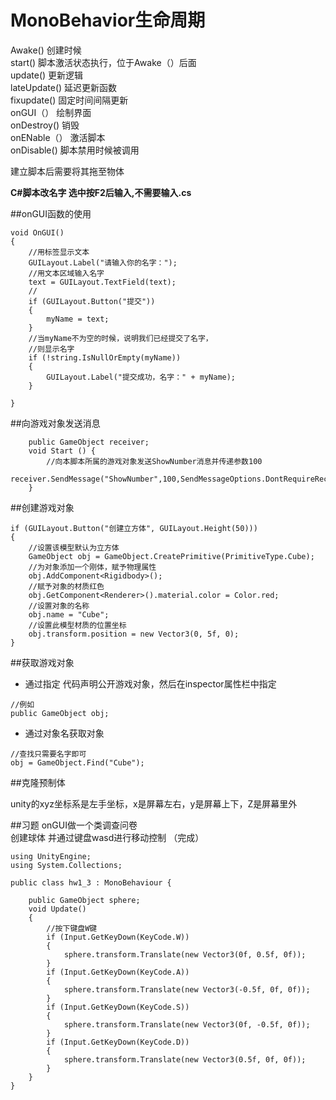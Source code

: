# MonoBehavior生命周期

Awake()  创建时候  
start()  脚本激活状态执行，位于Awake（）后面  
update() 更新逻辑  
lateUpdate() 延迟更新函数  
fixupdate() 固定时间间隔更新  
onGUI（） 绘制界面  
onDestroy() 销毁  
onENable（） 激活脚本  
onDisable() 脚本禁用时候被调用   

建立脚本后需要将其拖至物体

**C#脚本改名字 选中按F2后输入,不需要输入.cs**

##onGUI函数的使用
```
void OnGUI()
{
    //用标签显示文本
    GUILayout.Label("请输入你的名字：");
    //用文本区域输入名字
    text = GUILayout.TextField(text);
    //
    if (GUILayout.Button("提交"))
    {
        myName = text;
    }
    //当myName不为空的时候，说明我们已经提交了名字，
    //则显示名字
    if (!string.IsNullOrEmpty(myName))
    {
        GUILayout.Label("提交成功，名字：" + myName);
    }

}
```

##向游戏对象发送消息
```
	public GameObject receiver;
	void Start () {
		//向本脚本所属的游戏对象发送ShowNumber消息并传递参数100
		receiver.SendMessage("ShowNumber",100,SendMessageOptions.DontRequireReceiver);
	}
```
##创建游戏对象
```
if (GUILayout.Button("创建立方体", GUILayout.Height(50)))
{
    //设置该模型默认为立方体
    GameObject obj = GameObject.CreatePrimitive(PrimitiveType.Cube);
    //为对象添加一个刚体，赋予物理属性
    obj.AddComponent<Rigidbody>();
    //赋予对象的材质红色
    obj.GetComponent<Renderer>().material.color = Color.red;
    //设置对象的名称
    obj.name = "Cube";
    //设置此模型材质的位置坐标
    obj.transform.position = new Vector3(0, 5f, 0);
}
```
##获取游戏对象
- 通过指定 代码声明公开游戏对象，然后在inspector属性栏中指定
```
//例如
public GameObject obj;
```
- 通过对象名获取对象
```
//查找只需要名字即可
obj = GameObject.Find("Cube");
```
##克隆预制体

unity的xyz坐标系是左手坐标，x是屏幕左右，y是屏幕上下，Z是屏幕里外

##习题
onGUI做一个类调查问卷    
创建球体 并通过键盘wasd进行移动控制  （完成）
```
using UnityEngine;
using System.Collections;

public class hw1_3 : MonoBehaviour {

    public GameObject sphere;
    void Update()
    {
        //按下键盘W键
        if (Input.GetKeyDown(KeyCode.W))
        {
            sphere.transform.Translate(new Vector3(0f, 0.5f, 0f));
        }
        if (Input.GetKeyDown(KeyCode.A))
        {
            sphere.transform.Translate(new Vector3(-0.5f, 0f, 0f));
        }
        if (Input.GetKeyDown(KeyCode.S))
        {
            sphere.transform.Translate(new Vector3(0f, -0.5f, 0f));
        }
        if (Input.GetKeyDown(KeyCode.D))
        {
            sphere.transform.Translate(new Vector3(0.5f, 0f, 0f));
        }
    }
}

```






